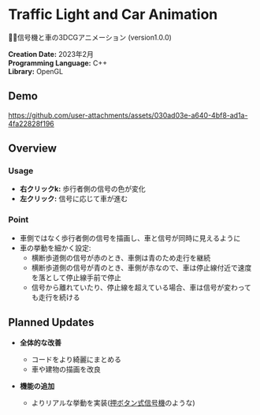 # Traffic Light and Car Animation


🚥🚙信号機と車の3DCGアニメーション (version1.0.0)



**Creation Date:** 2023年2月  
**Programming Language:** C++   
**Library:** OpenGL  



## Demo

https://github.com/user-attachments/assets/030ad03e-a640-4bf8-ad1a-4fa22828f196



## Overview

### Usage
- **右クリックk:** 歩行者側の信号の色が変化  
- **左クリック:** 信号に応じて車が進む  




### Point
- 車側ではなく歩行者側の信号を描画し、車と信号が同時に見えるように  
- 車の挙動を細かく設定:  
  - 横断歩道側の信号が赤のとき、車側は青のため走行を継続  
  - 横断歩道側の信号が青のとき、車側が赤なので、車は停止線付近で速度を落として停止線手前で停止  
  - 信号から離れていたり、停止線を超えている場合、車は信号が変わっても走行を続ける



## Planned Updates

- **全体的な改善**
  - コードをより綺麗にまとめる
  - 車や建物の描画を改良

- **機能の追加**
  - よりリアルな挙動を実装([押ボタン式信号機](https://www.police.pref.osaka.lg.jp/kotsu/kisei/5642.html)のような)
